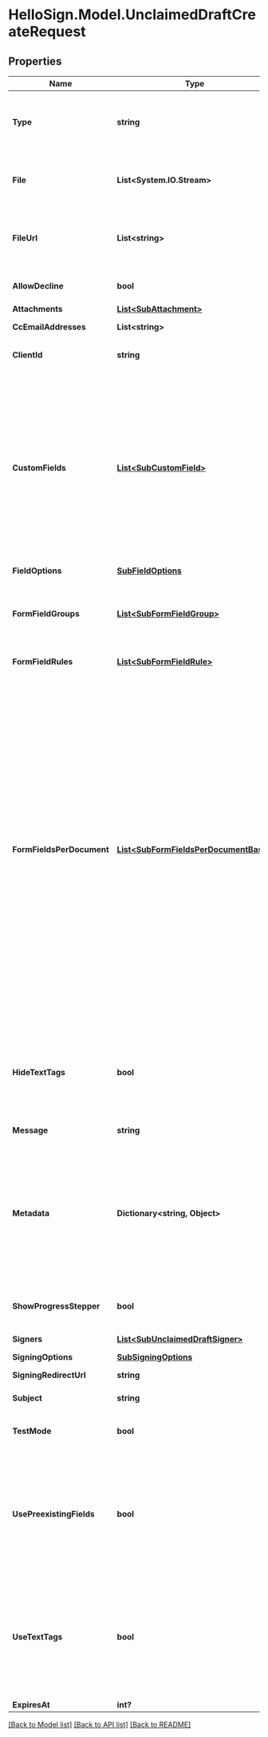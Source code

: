 # HelloSign.Model.UnclaimedDraftCreateRequest

## Properties

Name | Type | Description | Notes
------------ | ------------- | ------------- | -------------
**Type** | **string** |  The type of unclaimed draft to create. Use `send_document` to create a claimable file, and `request_signature` for a claimable signature request. If the type is `request_signature` then signers name and email_address are not optional.  | 
**File** | **List&lt;System.IO.Stream&gt;** |  Use `file[]` to indicate the uploaded file(s) to send for signature.<br><br>This endpoint requires either **file** or **file_url[]**, but not both.  | [optional] 
**FileUrl** | **List&lt;string&gt;** |  Use `file_url[]` to have HelloSign download the file(s) to send for signature.<br><br>This endpoint requires either **file** or **file_url[]**, but not both.  | [optional] 
**AllowDecline** | **bool** |  Allows signers to decline to sign a document if `true`. Defaults to `false`.  | [optional] [default to false]
**Attachments** | [**List&lt;SubAttachment&gt;**](SubAttachment.md) |  A list describing the attachments  | [optional] 
**CcEmailAddresses** | **List&lt;string&gt;** |  The email addresses that should be CCed.  | [optional] 
**ClientId** | **string** |  Client id of the app used to create the draft. Used to apply the branding and callback url defined for the app.  | [optional] 
**CustomFields** | [**List&lt;SubCustomField&gt;**](SubCustomField.md) |  When used together with merge fields, `custom_fields` allows users to add pre-filled data to their signature requests.<br><br>Pre-filled data can be used with &quot;send-once&quot; signature requests by adding merge fields with `form_fields_per_document` or [Text Tags](https://app.hellosign.com/api/textTagsWalkthrough#TextTagIntro) while passing values back with `custom_fields` together in one API call.<br><br>For using pre-filled on repeatable signature requests, merge fields are added to templates in the HelloSign UI or by calling [/template/create_embedded_draft](/api/reference/operation/templateCreateEmbeddedDraft) and then passing `custom_fields` on subsequent signature requests referencing that template.  | [optional] 
**FieldOptions** | [**SubFieldOptions**](SubFieldOptions.md) |    | [optional] 
**FormFieldGroups** | [**List&lt;SubFormFieldGroup&gt;**](SubFormFieldGroup.md) |  Group information for fields defined in `form_fields_per_document`. String-indexed JSON array with `group_label` and `requirement` keys. `form_fields_per_document` must contain fields referencing a group defined in `form_field_groups`.  | [optional] 
**FormFieldRules** | [**List&lt;SubFormFieldRule&gt;**](SubFormFieldRule.md) |  Conditional Logic rules for fields defined in `form_fields_per_document`.  | [optional] 
**FormFieldsPerDocument** | [**List&lt;SubFormFieldsPerDocumentBase&gt;**](SubFormFieldsPerDocumentBase.md) |  The fields that should appear on the document, expressed as an array of objects. (We&#39;re currently fixing a bug where this property only accepts a two-dimensional array. You can read about it here: &lt;a href&#x3D;&quot;/docs/placing-fields/form-fields-per-document&quot; target&#x3D;&quot;_blank&quot;&gt;Using Form Fields per Document&lt;/a&gt;.)<br><br>**NOTE**: Fields like **text**, **dropdown**, **checkbox**, **radio**, and **hyperlink** have additional required and optional parameters. Check out the list of [additional parameters](/api/reference/constants/#form-fields-per-document) for these field types.<br><br>* Text Field use `SubFormFieldsPerDocumentText`<br>* Dropdown Field use `SubFormFieldsPerDocumentDropdown`<br>* Hyperlink Field use `SubFormFieldsPerDocumentHyperlink`<br>* Checkbox Field use `SubFormFieldsPerDocumentCheckbox`<br>* Radio Field use `SubFormFieldsPerDocumentRadio`<br>* Signature Field use `SubFormFieldsPerDocumentSignature`<br>* Date Signed Field use `SubFormFieldsPerDocumentDateSigned`<br>* Initials Field use `SubFormFieldsPerDocumentInitials`<br>* Text Merge Field use `SubFormFieldsPerDocumentTextMerge`<br>* Checkbox Merge Field use `SubFormFieldsPerDocumentCheckboxMerge`  | [optional] 
**HideTextTags** | **bool** |  Send with a value of `true` if you wish to enable automatic Text Tag removal. Defaults to `false`. When using Text Tags it is preferred that you set this to `false` and hide your tags with white text or something similar because the automatic removal system can cause unwanted clipping. See the [Text Tags](https://app.hellosign.com/api/textTagsWalkthrough#TextTagIntro) walkthrough for more details.  | [optional] [default to false]
**Message** | **string** |  The custom message in the email that will be sent to the signers.  | [optional] 
**Metadata** | **Dictionary&lt;string, Object&gt;** |  Key-value data that should be attached to the signature request. This metadata is included in all API responses and events involving the signature request. For example, use the metadata field to store a signer&#39;s order number for look up when receiving events for the signature request.<br><br>Each request can include up to 10 metadata keys (or 50 nested metadata keys), with key names up to 40 characters long and values up to 1000 characters long.  | [optional] 
**ShowProgressStepper** | **bool** |  When only one step remains in the signature request process and this parameter is set to `false` then the progress stepper will be hidden.  | [optional] [default to true]
**Signers** | [**List&lt;SubUnclaimedDraftSigner&gt;**](SubUnclaimedDraftSigner.md) |  Add Signers to your Unclaimed Draft Signature Request.  | [optional] 
**SigningOptions** | [**SubSigningOptions**](SubSigningOptions.md) |    | [optional] 
**SigningRedirectUrl** | **string** |  The URL you want signers redirected to after they successfully sign.  | [optional] 
**Subject** | **string** |  The subject in the email that will be sent to the signers.  | [optional] 
**TestMode** | **bool** |  Whether this is a test, the signature request created from this draft will not be legally binding if set to `true`. Defaults to `false`.  | [optional] [default to false]
**UsePreexistingFields** | **bool** |  Set `use_text_tags` to `true` to enable [Text Tags](https://app.hellosign.com/api/textTagsWalkthrough#TextTagIntro) parsing in your document (defaults to disabled, or `false`). Alternatively, if your PDF contains pre-defined fields, enable the detection of these fields by setting the `use_preexisting_fields` to `true` (defaults to disabled, or `false`). Currently we only support use of either `use_text_tags` or `use_preexisting_fields` parameter, not both.  | [optional] [default to false]
**UseTextTags** | **bool** |  Set `use_text_tags` to `true` to enable [Text Tags](https://app.hellosign.com/api/textTagsWalkthrough#TextTagIntro) parsing in your document (defaults to disabled, or `false`). Alternatively, if your PDF contains pre-defined fields, enable the detection of these fields by setting the `use_preexisting_fields` to `true` (defaults to disabled, or `false`). Currently we only support use of either `use_text_tags` or `use_preexisting_fields` parameter, not both.  | [optional] [default to false]
**ExpiresAt** | **int?** |  _t__UnclaimedDraftCreate::EXPIRES_AT  | [optional] 

[[Back to Model list]](../README.md#documentation-for-models) [[Back to API list]](../README.md#documentation-for-api-endpoints) [[Back to README]](../README.md)


